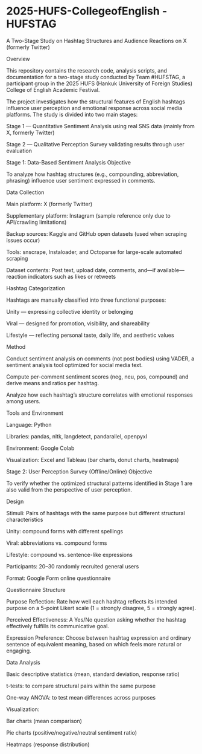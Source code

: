 # 2025-HUFS-CollegeofEnglish - HUFSTAG

A Two-Stage Study on Hashtag Structures and Audience Reactions on X (formerly Twitter)

Overview

This repository contains the research code, analysis scripts, and documentation for a two-stage study conducted by Team #HUFSTAG,
a participant group in the 2025 HUFS (Hankuk University of Foreign Studies) College of English Academic Festival.

The project investigates how the structural features of English hashtags influence user perception and emotional response across social media platforms.
The study is divided into two main stages:

Stage 1 — Quantitative Sentiment Analysis using real SNS data (mainly from X, formerly Twitter)

Stage 2 — Qualitative Perception Survey validating results through user evaluation

Stage 1: Data-Based Sentiment Analysis
Objective

To analyze how hashtag structures (e.g., compounding, abbreviation, phrasing) influence user sentiment expressed in comments.

Data Collection

Main platform: X (formerly Twitter)

Supplementary platform: Instagram (sample reference only due to API/crawling limitations)

Backup sources: Kaggle and GitHub open datasets (used when scraping issues occur)

Tools: snscrape, Instaloader, and Octoparse for large-scale automated scraping

Dataset contents: Post text, upload date, comments, and—if available—reaction indicators such as likes or retweets

Hashtag Categorization

Hashtags are manually classified into three functional purposes:

Unity — expressing collective identity or belonging

Viral — designed for promotion, visibility, and shareability

Lifestyle — reflecting personal taste, daily life, and aesthetic values

Method

Conduct sentiment analysis on comments (not post bodies) using VADER, a sentiment analysis tool optimized for social media text.

Compute per-comment sentiment scores (neg, neu, pos, compound) and derive means and ratios per hashtag.

Analyze how each hashtag’s structure correlates with emotional responses among users.

Tools and Environment

Language: Python

Libraries: pandas, nltk, langdetect, pandarallel, openpyxl

Environment: Google Colab

Visualization: Excel and Tableau (bar charts, donut charts, heatmaps)

Stage 2: User Perception Survey (Offline/Online)
Objective

To verify whether the optimized structural patterns identified in Stage 1 are also valid from the perspective of user perception.

Design

Stimuli: Pairs of hashtags with the same purpose but different structural characteristics

Unity: compound forms with different spellings

Viral: abbreviations vs. compound forms

Lifestyle: compound vs. sentence-like expressions

Participants: 20–30 randomly recruited general users

Format: Google Form online questionnaire

Questionnaire Structure

Purpose Reflection:
Rate how well each hashtag reflects its intended purpose on a 5-point Likert scale (1 = strongly disagree, 5 = strongly agree).

Perceived Effectiveness:
A Yes/No question asking whether the hashtag effectively fulfills its communicative goal.

Expression Preference:
Choose between hashtag expression and ordinary sentence of equivalent meaning, based on which feels more natural or engaging.

Data Analysis

Basic descriptive statistics (mean, standard deviation, response ratio)

t-tests: to compare structural pairs within the same purpose

One-way ANOVA: to test mean differences across purposes

Visualization:

Bar charts (mean comparison)

Pie charts (positive/negative/neutral sentiment ratio)

Heatmaps (response distribution)
